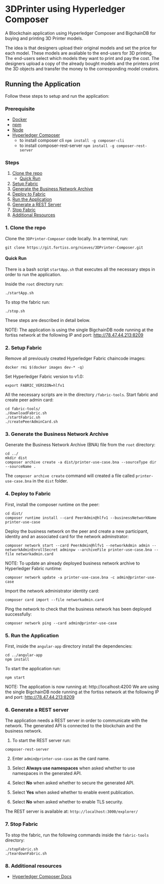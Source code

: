 # 3DPrinter using Hyperledger Composer

A Blockchain application using Hyperledger Composer and BigchainDB for buying and printing 3D Printer models. 

The idea is that designers upload their original models and set the price for each model. These models are avaliable to the end-users for 3D printing. The end-users select which models they want to print and pay the cost. The designers upload a copy of the already bought models and the printers print the 3D objects and transfer the money to the corresponding model creators.

## Running the Application

Follow these steps to setup and run the application:

### Prerequisite

* [Docker](https://www.docker.com/)
*	[npm](https://www.npmjs.com/)
*	[Node](https://nodejs.org/en/)
* [Hyperledger Composer](https://hyperledger.github.io/composer/installing/development-tools.html)
	* to install composer cli `npm install -g composer-cli`
	*	to install composer-rest-server `npm install -g composer-rest-server`


### Steps

1. 	[Clone the repo](#1-clone-the-repo)
	* [Quick Run](#quick-run)
2.	[Setup Fabric](#2-setup-fabric)
3.	[Generate the Business Network Archive](#3-generate-the-business-network-archive)
4.	[Deploy to Fabric](#4-deploy-to-fabric)
5.	[Run the Application](#5-run-the-application)
6.	[Generate a REST Server](#6-generate-a-rest-server)
7.	[Stop Fabric](#7-stop-fabric)
8.	[Additional Resources](#8-additional-resources)

### 1. Clone the repo

Clone the `3DPrinter-Composer` code locally. In a terminal, run:


`git clone https://git.fortiss.org/nieves/3DPrinter-Composer.git`

#### Quick Run

There is a bash script `startApp.sh` that executes all the necessary steps in order to run the application.

Inside the `root` directory run:
```
./startApp.sh
```

To stop the fabric run:
```
./stop.sh
```

These steps are described in detail below.


NOTE: The application is using the single BigchainDB node running at the fortiss network at the following IP and port: http://78.47.44.213:8209

### 2.	Setup Fabric

Remove all previously created Hyperledger Fabric chaincode images:

`docker rmi $(docker images dev-* -q)`


Set Hyperledger Fabric version to v1.0:

`export FABRIC_VERSION=hlfv1`

All the necessary scripts are in the directory `/fabric-tools`. Start fabric and create peer admin card:

```
cd fabric-tools/
./downloadFabric.sh
./startFabric.sh
./createPeerAdminCard.sh
```

### 3.	Generate the Business Network Archive

Generate the Business Network Archive (BNA) file from the `root` directory:

```
cd ../
mkdir dist
composer archive create -a dist/printer-use-case.bna --sourceType dir --sourceName .
```

The `composer archive create` command will created a file called `printer-use-case.bna` in the `dist` folder.


### 4.	Deploy to Fabric


First, install the composer runtime on the peer:

```
cd dist/
composer runtime install --card PeerAdmin@hlfv1 --businessNetworkName printer-use-case
```

Deploy the business network on the peer and create a new participant, identity and an associated card for the network adminstrator:
```
composer network start --card PeerAdmin@hlfv1 --networkAdmin admin --networkAdminEnrollSecret adminpw --archiveFile printer-use-case.bna --file networkadmin.card
```

NOTE: To update an already deployed business network archive to Hyperledger Fabric runtime:
```
composer network update -a printer-use-case.bna -c admin@printer-use-case
```


Import the network administrator identity card:
```
composer card import --file networkadmin.card
```

Ping the network to check that the business network has been deployed successfully:

```
composer network ping --card admin@printer-use-case
```


### 5.	Run the Application

First, inside the `angular-app` directory install the dependencies:

```
cd ../angular-app
npm install
```


To start the application run:
```
npm start
```

NOTE: The application is now running at: http://localhost:4200 
We are using the single BigchainDB node running at the fortiss network at the following IP and port: http://78.47.44.213:8209

### 6. Generate a REST server

The application needs a REST server in order to communicate with the network. The generated API is connected to the blockchain and the business network.

1.	To start the REST server run:
```
composer-rest-server
```

2.	Enter `admin@printer-use-case` as the card name.

3.	Select **Always use namespaces** when asked whether to use namespaces in the generated API.

4.	Select **No** when asked whether to secure the generated API.

5.	Select **Yes** when asked whether to enable event publication.

6.	Select **No** when asked whether to enable TLS security.

The REST server is available at: `http://localhost:3000/explorer/`


### 7.	Stop Fabric

To stop the fabric, run the following commands inside the `fabric-tools` directory:

```
./stopFabric.sh
./teardownFabric.sh
```


### 8.	Additional resources

*	[Hyperledger Composer Docs](https://hyperledger.github.io/composer/introduction/introduction.html)




